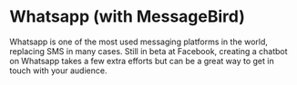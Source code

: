 # Whatsapp (with MessageBird)

Whatsapp is one of the most used messaging platforms in the world, replacing SMS in many cases. Still in beta at Facebook, creating a chatbot on Whatsapp takes a few extra efforts but can be a great way to get in touch with your audience.
